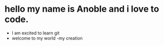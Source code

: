 # hello my name is Anoble and i love to code.
- I am excited to learn git
- welcome to my world
-my creation